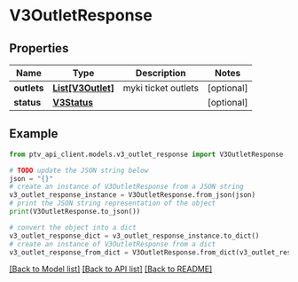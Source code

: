# V3OutletResponse


## Properties

Name | Type | Description | Notes
------------ | ------------- | ------------- | -------------
**outlets** | [**List[V3Outlet]**](V3Outlet.md) | myki ticket outlets | [optional] 
**status** | [**V3Status**](V3Status.md) |  | [optional] 

## Example

```python
from ptv_api_client.models.v3_outlet_response import V3OutletResponse

# TODO update the JSON string below
json = "{}"
# create an instance of V3OutletResponse from a JSON string
v3_outlet_response_instance = V3OutletResponse.from_json(json)
# print the JSON string representation of the object
print(V3OutletResponse.to_json())

# convert the object into a dict
v3_outlet_response_dict = v3_outlet_response_instance.to_dict()
# create an instance of V3OutletResponse from a dict
v3_outlet_response_from_dict = V3OutletResponse.from_dict(v3_outlet_response_dict)
```
[[Back to Model list]](../README.md#documentation-for-models) [[Back to API list]](../README.md#documentation-for-api-endpoints) [[Back to README]](../README.md)



